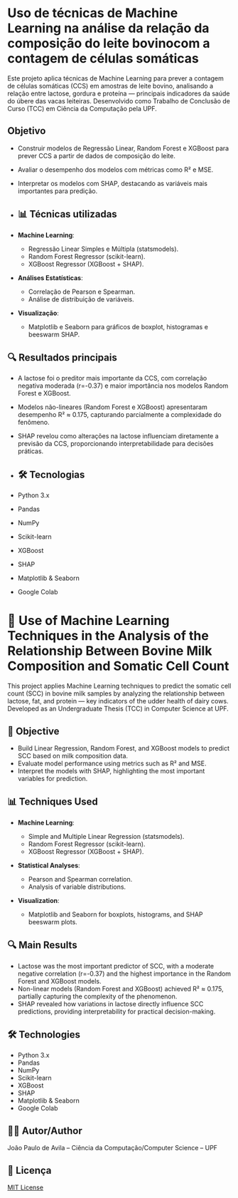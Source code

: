 # Uso de técnicas de Machine Learning na análise da relação da composição do leite bovinocom a contagem de células somáticas
Este projeto aplica técnicas de Machine Learning para prever a contagem de células somáticas (CCS) em amostras de leite bovino, analisando a relação entre lactose, gordura e proteína — principais indicadores da saúde do úbere das vacas leiteiras. Desenvolvido como Trabalho de Conclusão de Curso (TCC) em Ciência da Computação pela UPF.


##  Objetivo

- Construir modelos de Regressão Linear, Random Forest e XGBoost para prever CCS a partir de dados de composição do leite.
- Avaliar o desempenho dos modelos com métricas como R² e MSE.
- Interpretar os modelos com SHAP, destacando as variáveis mais importantes para predição.

- ## 📊 Técnicas utilizadas

- **Machine Learning**:
  - Regressão Linear Simples e Múltipla (statsmodels).
  - Random Forest Regressor (scikit-learn).
  - XGBoost Regressor (XGBoost + SHAP).

- **Análises Estatísticas**:
  - Correlação de Pearson e Spearman.
  - Análise de distribuição de variáveis.

- **Visualização**:
  - Matplotlib e Seaborn para gráficos de boxplot, histogramas e beeswarm SHAP.

## 🔍 Resultados principais

- A lactose foi o preditor mais importante da CCS, com correlação negativa moderada (r=-0.37) e maior importância nos modelos Random Forest e XGBoost.
- Modelos não-lineares (Random Forest e XGBoost) apresentaram desempenho R² ≈ 0.175, capturando parcialmente a complexidade do fenômeno.
- SHAP revelou como alterações na lactose influenciam diretamente a previsão da CCS, proporcionando interpretabilidade para decisões práticas.

- ## 🛠️ Tecnologias

- Python 3.x
- Pandas
- NumPy
- Scikit-learn
- XGBoost
- SHAP
- Matplotlib & Seaborn
- Google Colab

# 🐄 Use of Machine Learning Techniques in the Analysis of the Relationship Between Bovine Milk Composition and Somatic Cell Count

This project applies Machine Learning techniques to predict the somatic cell count (SCC) in bovine milk samples by analyzing the relationship between lactose, fat, and protein — key indicators of the udder health of dairy cows. Developed as an Undergraduate Thesis (TCC) in Computer Science at UPF.

## 🎯 Objective

- Build Linear Regression, Random Forest, and XGBoost models to predict SCC based on milk composition data.
- Evaluate model performance using metrics such as R² and MSE.
- Interpret the models with SHAP, highlighting the most important variables for prediction.

## 📊 Techniques Used

- **Machine Learning**:
  - Simple and Multiple Linear Regression (statsmodels).
  - Random Forest Regressor (scikit-learn).
  - XGBoost Regressor (XGBoost + SHAP).

- **Statistical Analyses**:
  - Pearson and Spearman correlation.
  - Analysis of variable distributions.

- **Visualization**:
  - Matplotlib and Seaborn for boxplots, histograms, and SHAP beeswarm plots.

## 🔍 Main Results

- Lactose was the most important predictor of SCC, with a moderate negative correlation (r=-0.37) and the highest importance in the Random Forest and XGBoost models.
- Non-linear models (Random Forest and XGBoost) achieved R² ≈ 0.175, partially capturing the complexity of the phenomenon.
- SHAP revealed how variations in lactose directly influence SCC predictions, providing interpretability for practical decision-making.

## 🛠️ Technologies

- Python 3.x
- Pandas
- NumPy
- Scikit-learn
- XGBoost
- SHAP
- Matplotlib & Seaborn
- Google Colab


## 👨‍💻 Autor/Author

João Paulo de Avila – Ciência da Computação/Computer Science – UPF

## 📄 Licença

[MIT License](LICENSE)
